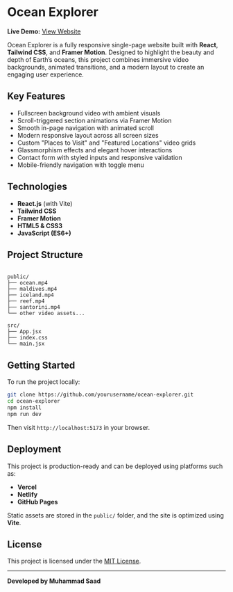 
# Ocean Explorer

**Live Demo:** [View Website](https://destructorbawa.github.io/ocean-explorer/)

Ocean Explorer is a fully responsive single-page website built with **React**, **Tailwind CSS**, and **Framer Motion**. 
Designed to highlight the beauty and depth of Earth’s oceans, this project combines immersive video backgrounds, 
animated transitions, and a modern layout to create an engaging user experience.

##  Key Features

- Fullscreen background video with ambient visuals
- Scroll-triggered section animations via Framer Motion
- Smooth in-page navigation with animated scroll
- Modern responsive layout across all screen sizes
- Custom "Places to Visit" and "Featured Locations" video grids
- Glassmorphism effects and elegant hover interactions
- Contact form with styled inputs and responsive validation
- Mobile-friendly navigation with toggle menu

##  Technologies

- **React.js** (with Vite)
- **Tailwind CSS**
- **Framer Motion**
- **HTML5 & CSS3**
- **JavaScript (ES6+)**

##  Project Structure

```

public/
├── ocean.mp4
├── maldives.mp4
├── iceland.mp4
├── reef.mp4
├── santorini.mp4
└── other video assets...

src/
├── App.jsx
├── index.css
└── main.jsx

````

##  Getting Started

To run the project locally:

```bash
git clone https://github.com/yourusername/ocean-explorer.git
cd ocean-explorer
npm install
npm run dev
````

Then visit `http://localhost:5173` in your browser.

##  Deployment

This project is production-ready and can be deployed using platforms such as:

* **Vercel**
* **Netlify**
* **GitHub Pages**

Static assets are stored in the `public/` folder, and the site is optimized using **Vite**.

##  License

This project is licensed under the [MIT License](LICENSE).

---

**Developed by Muhammad Saad**

